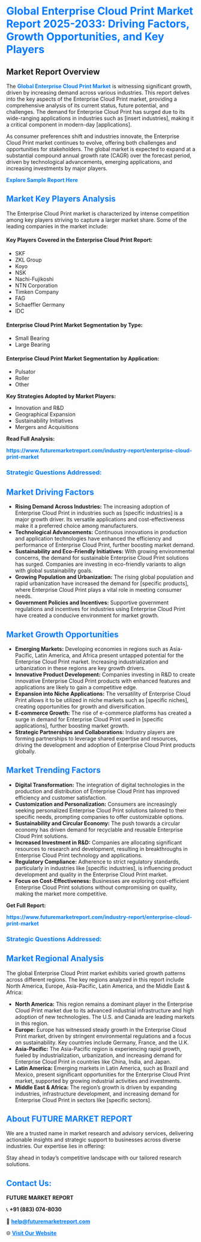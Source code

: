 <h1 style="color: #007BFF;">Global Enterprise Cloud Print Market Report 2025-2033: Driving Factors, Growth Opportunities, and Key Players</h1>

<section id="overview">
<h2>Market Report Overview</h2>
<p>The <a href="https://www.futuremarketreport.com/industry-report/enterprise-cloud-print-market" style="color: #007BFF; text-decoration: none;"><strong>Global Enterprise Cloud Print Market</strong></a> is witnessing significant growth, driven by increasing demand across various industries. This report delves into the key aspects of the Enterprise Cloud Print market, providing a comprehensive analysis of its current status, future potential, and challenges. The demand for Enterprise Cloud Print has surged due to its wide-ranging applications in industries such as [insert industries], making it a critical component in modern-day [applications].</p>
<p>As consumer preferences shift and industries innovate, the Enterprise Cloud Print market continues to evolve, offering both challenges and opportunities for stakeholders. The global market is expected to expand at a substantial compound annual growth rate (CAGR) over the forecast period, driven by technological advancements, emerging applications, and increasing investments by major players.</p>
</section>

<section id="overview">
<p><a href="https://www.futuremarketreport.com/request-sample/reportId=36641" style="color: #007BFF; text-decoration: none;"><strong>Explore Sample Report Here</strong></a></p>
</section>

<section id="key-players">
<h2 style="color: #007BFF;">Market Key Players Analysis</h2>
<p>The Enterprise Cloud Print market is characterized by intense competition among key players striving to capture a larger market share. Some of the leading companies in the market include:</p>
<h4>Key Players Covered in the Enterprise Cloud Print Report:</h4>
<ul><li>SKF</li><li>ZKL Group</li><li>Koyo</li><li>NSK</li><li>Nachi-Fujikoshi</li><li>NTN Corporation</li><li>Timken Company</li><li>FAG</li><li>Schaeffler Germany</li><li>IDC</li></ul>
<h4>Enterprise Cloud Print Market Segmentation by Type:</h4>
<ul><li>Small Bearing</li><li>Large Bearing</li></ul>

<h4>Enterprise Cloud Print Market Segmentation by Application:</h4>
<ul><li>Pulsator</li><li>Roller</li><li>Other</li></ul>
<p><strong>Key Strategies Adopted by Market Players:</strong></p>
<ul>
<li>Innovation and R&D</li>
<li>Geographical Expansion</li>
<li>Sustainability Initiatives</li>
<li>Mergers and Acquisitions</li>
</ul>
</section>

<section>
<p><strong>Read Full Analysis: </strong></p><a href="https://www.futuremarketreport.com/industry-report/enterprise-cloud-print-market" style="color: #007BFF; text-decoration: none;"><strong>https://www.futuremarketreport.com/industry-report/enterprise-cloud-print-market</strong></a>
<h3 style="color: #007BFF;">Strategic Questions Addressed:</h3>
</section>

<section id="driving-factors">
<h2 style="color: #007BFF;">Market Driving Factors</h2>
<ul>
<li><strong>Rising Demand Across Industries:</strong> The increasing adoption of Enterprise Cloud Print in industries such as [specific industries] is a major growth driver. Its versatile applications and cost-effectiveness make it a preferred choice among manufacturers.</li>
<li><strong>Technological Advancements:</strong> Continuous innovations in production and application technologies have enhanced the efficiency and performance of Enterprise Cloud Print, further boosting market demand.</li>
<li><strong>Sustainability and Eco-Friendly Initiatives:</strong> With growing environmental concerns, the demand for sustainable Enterprise Cloud Print solutions has surged. Companies are investing in eco-friendly variants to align with global sustainability goals.</li>
<li><strong>Growing Population and Urbanization:</strong> The rising global population and rapid urbanization have increased the demand for [specific products], where Enterprise Cloud Print plays a vital role in meeting consumer needs.</li>
<li><strong>Government Policies and Incentives:</strong> Supportive government regulations and incentives for industries using Enterprise Cloud Print have created a conducive environment for market growth.</li>
</ul>
</section>

<section id="growth-opportunities">
<h2 style="color: #007BFF;">Market Growth Opportunities</h2>
<ul>
<li><strong>Emerging Markets:</strong> Developing economies in regions such as Asia-Pacific, Latin America, and Africa present untapped potential for the Enterprise Cloud Print market. Increasing industrialization and urbanization in these regions are key growth drivers.</li>
<li><strong>Innovative Product Development:</strong> Companies investing in R&D to create innovative Enterprise Cloud Print products with enhanced features and applications are likely to gain a competitive edge.</li>
<li><strong>Expansion into Niche Applications:</strong> The versatility of Enterprise Cloud Print allows it to be utilized in niche markets such as [specific niches], creating opportunities for growth and diversification.</li>
<li><strong>E-commerce Growth:</strong> The rise of e-commerce platforms has created a surge in demand for Enterprise Cloud Print used in [specific applications], further boosting market growth.</li>
<li><strong>Strategic Partnerships and Collaborations:</strong> Industry players are forming partnerships to leverage shared expertise and resources, driving the development and adoption of Enterprise Cloud Print products globally.</li>
</ul>
</section>

<section id="trending-factors">
<h2 style="color: #007BFF;">Market Trending Factors</h2>
<ul>
<li><strong>Digital Transformation:</strong> The integration of digital technologies in the production and distribution of Enterprise Cloud Print has improved efficiency and customer satisfaction.</li>
<li><strong>Customization and Personalization:</strong> Consumers are increasingly seeking personalized Enterprise Cloud Print solutions tailored to their specific needs, prompting companies to offer customizable options.</li>
<li><strong>Sustainability and Circular Economy:</strong> The push towards a circular economy has driven demand for recyclable and reusable Enterprise Cloud Print solutions.</li>
<li><strong>Increased Investment in R&D:</strong> Companies are allocating significant resources to research and development, resulting in breakthroughs in Enterprise Cloud Print technology and applications.</li>
<li><strong>Regulatory Compliance:</strong> Adherence to strict regulatory standards, particularly in industries like [specific industries], is influencing product development and quality in the Enterprise Cloud Print market.</li>
<li><strong>Focus on Cost-Effectiveness:</strong> Businesses are exploring cost-efficient Enterprise Cloud Print solutions without compromising on quality, making the market more competitive.</li>
</ul>
</section>

<section>
<p><strong>Get Full Report: </strong></p><a href="https://www.futuremarketreport.com/industry-report/enterprise-cloud-print-market" style="color: #007BFF; text-decoration: none;"><strong>https://www.futuremarketreport.com/industry-report/enterprise-cloud-print-market</strong></a>
<h3 style="color: #007BFF;">Strategic Questions Addressed:</h3>
</section>


<section id="regional-analysis">
<h2 style="color: #007BFF;">Market Regional Analysis</h2>
<p>The global Enterprise Cloud Print market exhibits varied growth patterns across different regions. The key regions analyzed in this report include North America, Europe, Asia-Pacific, Latin America, and the Middle East & Africa:</p>
<ul>
<li><strong>North America:</strong> This region remains a dominant player in the Enterprise Cloud Print market due to its advanced industrial infrastructure and high adoption of new technologies. The U.S. and Canada are leading markets in this region.</li>
<li><strong>Europe:</strong> Europe has witnessed steady growth in the Enterprise Cloud Print market, driven by stringent environmental regulations and a focus on sustainability. Key countries include Germany, France, and the U.K.</li>
<li><strong>Asia-Pacific:</strong> The Asia-Pacific region is experiencing rapid growth, fueled by industrialization, urbanization, and increasing demand for Enterprise Cloud Print in countries like China, India, and Japan.</li>
<li><strong>Latin America:</strong> Emerging markets in Latin America, such as Brazil and Mexico, present significant opportunities for the Enterprise Cloud Print market, supported by growing industrial activities and investments.</li>
<li><strong>Middle East & Africa:</strong> The region’s growth is driven by expanding industries, infrastructure development, and increasing demand for Enterprise Cloud Print in sectors like [specific sectors].</li>
</ul>
</section>

<footer>
<h2 style="color: #007BFF;">About FUTURE MARKET REPORT</h2>
<p>We are a trusted name in market research and advisory services, delivering actionable insights and strategic support to businesses across diverse industries. Our expertise lies in offering:</p>

<p>Stay ahead in today’s competitive landscape with our tailored research solutions.</p>

<h2 style="color: #007BFF;">Contact Us:</h2>
<p><strong>FUTURE MARKET REPORT</strong></p>
<p>📞 <strong>+91 (883) 074-8030</strong></p>
<p>📧 <strong><a href="mailto:help@futuremarketreport.com" style="color: #007BFF;">help@futuremarketreport.com</a></strong></p>
<p>🌐 <strong><a href="https://www.futuremarketreport.com/" style="color: #007BFF;">Visit Our Website</a></strong></p>
</footer>